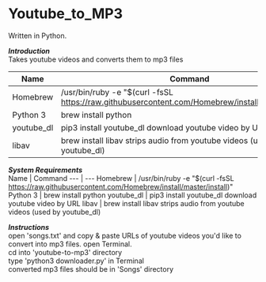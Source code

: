 # Youtube_to_MP3

Written in Python.

***Introduction***\
    Takes youtube videos and converts them to mp3 files

Name | Command
--- | ---
Homebrew | /usr/bin/ruby -e "$(curl -fsSL https://raw.githubusercontent.com/Homebrew/install/master/install)"
Python 3 | brew install python
youtube_dl | pip3 install youtube_dl     download youtube video by URL
libav | brew install libav       strips audio from youtube videos (used by youtube_dl) 

***System Requirements***\
Name       |    Command
--- | --- 
Homebrew    |    /usr/bin/ruby -e "$(curl -fsSL https://raw.githubusercontent.com/Homebrew/install/master/install)"
Python 3    |    brew install python
youtube_dl  |    pip3 install youtube_dl     download youtube video by URL
libav       |    brew install libav          strips audio from youtube videos (used by youtube_dl)                                 
                                                
***Instructions***\
    open 'songs.txt' and copy & paste URLs of youtube videos you'd like to convert into mp3 files.
    open Terminal.\
    cd into 'youtube-to-mp3' directory\
    type 'python3 downloader.py' in Terminal\
    converted mp3 files should be in 'Songs' directory
